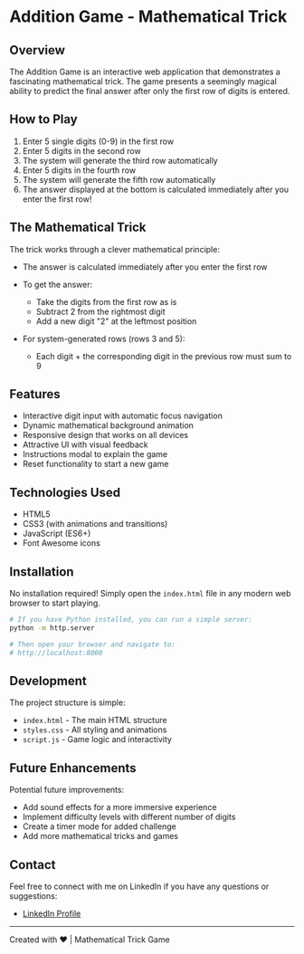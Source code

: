 # Addition Game - Mathematical Trick

## Overview

The Addition Game is an interactive web application that demonstrates a fascinating mathematical trick. The game presents a seemingly magical ability to predict the final answer after only the first row of digits is entered.

## How to Play

1. Enter 5 single digits (0-9) in the first row
2. Enter 5 digits in the second row
3. The system will generate the third row automatically
4. Enter 5 digits in the fourth row
5. The system will generate the fifth row automatically
6. The answer displayed at the bottom is calculated immediately after you enter the first row!

## The Mathematical Trick

The trick works through a clever mathematical principle:

- The answer is calculated immediately after you enter the first row
- To get the answer:
  - Take the digits from the first row as is
  - Subtract 2 from the rightmost digit
  - Add a new digit "2" at the leftmost position

- For system-generated rows (rows 3 and 5):
  - Each digit + the corresponding digit in the previous row must sum to 9

## Features

- Interactive digit input with automatic focus navigation
- Dynamic mathematical background animation
- Responsive design that works on all devices
- Attractive UI with visual feedback
- Instructions modal to explain the game
- Reset functionality to start a new game

## Technologies Used

- HTML5
- CSS3 (with animations and transitions)
- JavaScript (ES6+)
- Font Awesome icons

## Installation

No installation required! Simply open the `index.html` file in any modern web browser to start playing.

```bash
# If you have Python installed, you can run a simple server:
python -m http.server

# Then open your browser and navigate to:
# http://localhost:8000
```

## Development

The project structure is simple:

- `index.html` - The main HTML structure
- `styles.css` - All styling and animations
- `script.js` - Game logic and interactivity

## Future Enhancements

Potential future improvements:
- Add sound effects for a more immersive experience
- Implement difficulty levels with different number of digits
- Create a timer mode for added challenge
- Add more mathematical tricks and games

## Contact

Feel free to connect with me on LinkedIn if you have any questions or suggestions:
- [LinkedIn Profile](https://www.linkedin.com/in/himanshurawat12)

---

Created with ❤️ | Mathematical Trick Game
